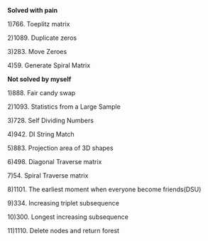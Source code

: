 **Solved with pain**

1)766. Toeplitz matrix

2)1089. Duplicate zeros

3)283. Move Zeroes

4)59. Generate Spiral Matrix

**Not solved by myself**

1)888. Fair candy swap

2)1093. Statistics from a Large Sample

3)728. Self Dividing Numbers

4)942. DI String Match

5)883. Projection area of 3D shapes

6)498. Diagonal Traverse matrix

7)54. Spiral Traverse matrix

8)1101. The earliest moment when everyone become friends(DSU)

9)334. Increasing triplet subsequence

10)300. Longest increasing subsequence

11)1110. Delete nodes and return forest